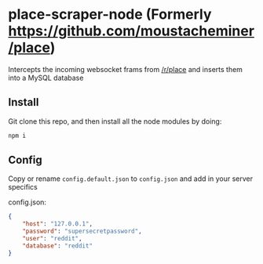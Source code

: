 # place-scraper-node (Formerly https://github.com/moustacheminer/place)
Intercepts the incoming websocket frams from [/r/place](https://reddit.com/r/place) and inserts them into a MySQL database

## Install
Git clone this repo, and then install all the node modules by doing:

```bash
npm i
```

## Config
Copy or rename `config.default.json` to `config.json` and add in your server specifics

config.json:
```json
{
	"host": "127.0.0.1",
	"password": "supersecretpassword",
	"user": "reddit",
	"database": "reddit"
}
```
